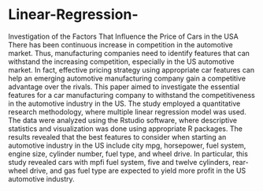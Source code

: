 # Linear-Regression-
Investigation of the Factors That Influence the Price of Cars in the USA
There has been continuous increase in competition in the automotive market. 
Thus, manufacturing companies need to identify features that can withstand the increasing competition, especially in the US automotive market. 
In fact, effective pricing strategy using appropriate car features can help an emerging automotive manufacturing company gain a competitive advantage over the rivals. 
This paper aimed to investigate the essential features for a car manufacturing company to withstand the competitiveness in the automotive industry in the US. 
The study employed a quantitative research methodology, where multiple linear regression model was used. 
The data were analyzed using the Rstudio software, where descriptive statistics and visualization was done using appropriate R packages. 
The results revealed that the best features to consider when starting an automotive industry in the US include city mpg, horsepower, fuel system, engine size, cylinder number, fuel type, and wheel drive. 
In particular, this study revealed cars with mpfi fuel system, five and twelve cylinders, rear-wheel drive, and gas fuel type are expected to yield more profit in the US automotive industry. 
	
